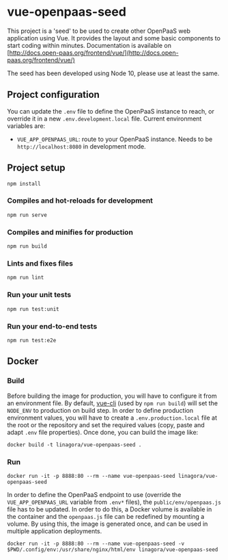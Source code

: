# vue-openpaas-seed

This project is a 'seed' to be used to create other OpenPaaS web application using Vue.
It provides the layout and some basic components to start coding within minutes. Documentation is available on [http://docs.open-paas.org/frontend/vue/](http://docs.open-paas.org/frontend/vue/)

The seed has been developed using Node 10, please use at least the same.

## Project configuration

You can update the `.env` file to define the OpenPaaS instance to reach, or override it in a new `.env.development.local` file. Current environment variables are:

- `VUE_APP_OPENPAAS_URL`: route to your OpenPaaS instance. Needs to be `http://localhost:8080` in development mode.


## Project setup
```
npm install
```

### Compiles and hot-reloads for development
```
npm run serve
```

### Compiles and minifies for production
```
npm run build
```

### Lints and fixes files
```
npm run lint
```

### Run your unit tests
```
npm run test:unit
```

### Run your end-to-end tests
```
npm run test:e2e
```

## Docker

### Build

Before building the image for production, you will have to configure it from an environment file. By default, [vue-cli](https://cli.vuejs.org/) (used by `npm run build`) will set the `NODE_ENV` to production on build step. In order to define production environment values, you will have to create a `.env.production.local` file at the root or the repository and set the required values (copy, paste and adapt `.env` file properties). Once done, you can build the image like:

```
docker build -t linagora/vue-openpaas-seed .
```

### Run

```
docker run -it -p 8888:80 --rm --name vue-openpaas-seed linagora/vue-openpaas-seed
```

In order to define the OpenPaaS endpoint to use (override the `VUE_APP_OPENPAAS_URL` variable from `.env*` files), the `public/env/openpaas.js` file has to be updated. In order to do this, a Docker volume is available in the container and the `openpaas.js` file can be redefined by mounting a volume. By using this, the image is generated once, and can be used in multiple application deployments.

```
docker run -it -p 8888:80 --rm --name vue-openpaas-seed -v $PWD/.config/env:/usr/share/nginx/html/env linagora/vue-openpaas-seed
```
